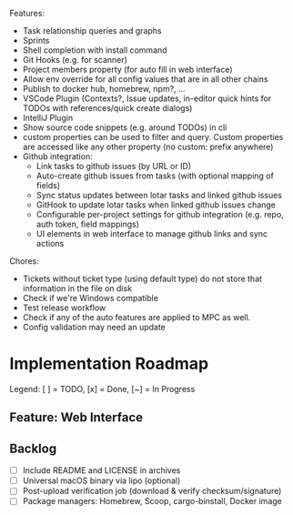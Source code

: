 Features:
- Task relationship queries and graphs
- Sprints
- Shell completion with install command
- Git Hooks (e.g. for scanner)
- Project members property (for auto fill in web interface)
- Allow env override for all config values that are in all other chains
- Publish to docker hub, homebrew, npm?, ...
- VSCode Plugin (Contexts?, Issue updates, in-editor quick hints for TODOs with references/quick create dialogs)
- IntelliJ Plugin
- Show source code snippets (e.g. around TODOs) in cli
- custom properties can be used to filter and query. Custom properties are accessed like any other property (no custom: prefix anywhere)
- Github integration:
  - Link tasks to github issues (by URL or ID)
  - Auto-create github issues from tasks (with optional mapping of fields)
  - Sync status updates between lotar tasks and linked github issues
  - GitHook to update lotar tasks when linked github issues change
  - Configurable per-project settings for github integration (e.g. repo, auth token, field mappings)
  - UI elements in web interface to manage github links and sync actions

Chores:
- Tickets without ticket type (using default type) do not store that information in the file on disk
- Check if we're Windows compatible
- Test release workflow
- Check if any of the auto features are applied to MPC as well.
- Config validation may need an update

# Implementation Roadmap

Legend: [ ] = TODO, [x] = Done, [~] = In Progress

## Feature: Web Interface


## Backlog
- [ ] Include README and LICENSE in archives
- [ ] Universal macOS binary via lipo (optional)
- [ ] Post-upload verification job (download & verify checksum/signature)
- [ ] Package managers: Homebrew, Scoop, cargo-binstall, Docker image
